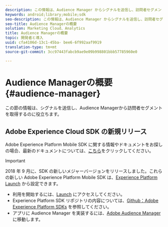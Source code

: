 ```yaml
---
description: この情報は、Audience Manager からシグナルを送信し、訪問者セグメントを取得する場合に役立ちます。
keywords: android;library;mobile;sdk
seo-description: この情報は、Audience Manager からシグナルを送信し、訪問者セグメントを取得する場合に役立ちます。
seo-title: Audience Managerの概要
solution: Marketing Cloud、Analytics
title: Audience Managerの概要
topic: 開発者と導入
uuid: cfa4106d-13c1-45ba- bee6-6f992aaf9919
translation-type: tm+mt
source-git-commit: 3cc97443fabcb9ae9e09b998801bbb57785960e0

---
```



# Audience Managerの概要 {#audience-manager}

この節の情報は、シグナルを送信し、Audience Managerから訪問者セグメントを取得するのに役立ちます。

## Adobe Experience Cloud SDK の新規リリース

Adobe Experience Platform Mobile SDK に関する情報やドキュメントをお探しの場合、最新のドキュメントについては、[こちら](https://aep-sdks.gitbook.io/docs/)をクリックしてください。

>[!IMPORTANT]
>
>2018 年 9 月に、SDK の新しいメジャーバージョンをリリースしました。これらの新しい Adobe Experience Platform Mobile SDK は、[Experience Platform Launch](https://www.adobe.com/experience-platform/launch.html) から設定できます。

* 利用を開始するには、[Launch](https://launch.adobe.com/) にアクセスしてください。
* Experience Platform SDK リポジトリの内容については、[Github：Adobe Experience Platform SDKs](https://github.com/Adobe-Marketing-Cloud/acp-sdks) を参照してください。
* アプリに Audience Manager を実装するには、[Adobe Audience Manager](https://aep-sdks.gitbook.io/docs/using-mobile-extensions/adobe-audience-manager) に移動します。
